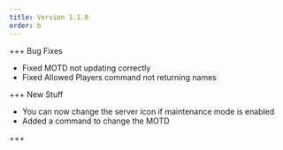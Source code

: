 ```yaml
---
title: Version 1.1.0
order: b
---
```

+++ Bug Fixes

* Fixed MOTD not updating correctly
* Fixed Allowed Players command not returning names

+++ New Stuff

* You can now change the server icon if maintenance mode is enabled 
* Added a command to change the MOTD

+++
